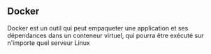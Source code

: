 ## Docker

Docker est un outil qui peut empaqueter une application et ses dépendances dans un conteneur virtuel,
qui pourra être exécuté sur n'importe quel serveur Linux


